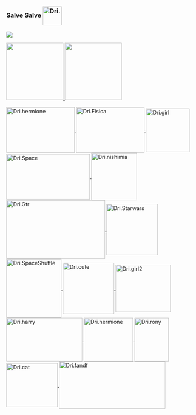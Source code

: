 ### Salve Salve <img align="center" alt="Dri." height="50" width="50" src="https://i.gifer.com/origin/f5/f5baef4b6b6677020ab8d091ef78a3bc_w200.gif"> <div> 
<a href="https://instagram.com/dri.sakis" target="_blank"><img src="https://img.shields.io/badge/-Instagram-%23E4405F?style=for-the-badge&logo=instagram&logoColor=white" target="_blank"></a>
  </div>

 <div>
  <a href="https://github.com/drisakis">
  <img height="150em" src="https://github-readme-stats.vercel.app/api?username=drisakis&show_icons=true&theme=white&include_all_commits=true&count_private=true"/>
  <img height="150em" src="https://github-readme-stats.vercel.app/api/top-langs/?username=drisakis&layout=compact&langs_count=7&theme=white"/>
</div>
  <div style="display: inline_block"><br>
     <img align="center" alt="Dri.hermione" height="120" width="180" src="https://media0.giphy.com/media/bIqdxoOVJ2oak/giphy.gif?cid=ecf05e47msw44mjyaompfr7e5u7ewdqdq8jzed571ofigfq3&rid=giphy.gif&ct=g">
    <img align="center" alt="Dri.Fisica" height="120" width="180" src="https://i.pinimg.com/originals/59/80/d5/5980d53d80d9e2375cfd7d997afef0d2.gif"> 
    <img align="center" alt="Dri.girl" height="115" width="115" src="https://i.pinimg.com/originals/01/8d/1a/018d1ad1a1393a95f5027d558008f160.gif">
    <img align="center" alt="Dri.Space" height="120" width="220" src="https://i.pinimg.com/originals/bd/a1/e1/bda1e1ec90f9e2def6a12a311ae19b2b.gif"> 
    <img align="center" alt="Dri.nishimia" height="125" width="120" src="http://pa1.narvii.com/7236/7ec2027d5dd76d9f0e6d6f958823c8b4568b1f4ar1-177-200_00.gif">
    <img align="center" alt="Dri.Gtr" height="155" width="260" src="https://i.pinimg.com/originals/89/ac/46/89ac4696991510c2dd716548abfb78b0.gif">
    <img align="center" alt="Dri.Starwars" height="135" width="135" src="https://c.tenor.com/NIMk0u8VLy4AAAAM/storm-hump.gif">
    <img align="center" alt="Dri.SpaceShuttle" height="155" width="145" src="https://thumbs.gfycat.com/DesertedSourAmericanlobster-size_restricted.gif"> 
    <img align="center" alt="Dri.cute" height="135" width="135" src="https://i.pinimg.com/originals/38/ff/a4/38ffa4616c7e43522afa0d3569fb522b.gif">
    <img align="center" alt="Dri.girl2" height="125" width="145" src="https://i.pinimg.com/originals/18/e1/96/18e1964ba1da082bb251c4956d6ef6a0.gif">
    <img align="center" alt="Dri.harry" height="115" width="200" src="https://pa1.narvii.com/6311/c1ea6664d51546dbe8c198ac2364d39d04b8a2d9_hq.gif">
    <img align="center" alt="Dri.hermione" height="115" width="130" src="https://c.tenor.com/FJMHG3S135MAAAAM/smiling-i-like-it.gif">
    <img align="center" alt="Dri.rony" height="115" width="90" src="https://img.wattpad.com/69d0988089a603a30333d572113a24e8882c9108/68747470733a2f2f73332e616d617a6f6e6177732e636f6d2f776174747061642d6d656469612d736572766963652f53746f7279496d6167652f625f6b72583333364f6f6e4d66773d3d2d3936343832363331392e313633636463663130306630313365373132333435313634343939322e676966">
    <img align="center" alt="Dri.cat" height="115" width="135" src="http://4.bp.blogspot.com/-89KhMW8BB4g/VZKLSMo3NsI/AAAAAAAAEew/sb74vYyH8Ys/s1600/wiggielsss.gif">
    <img align="center" alt="Dri.fandf" height="125" width="280" src="https://cdn.streamelements.com/uploads/f05c7b4e-a9eb-4756-8869-7cd75471cd3e.gif">
    
</div>
